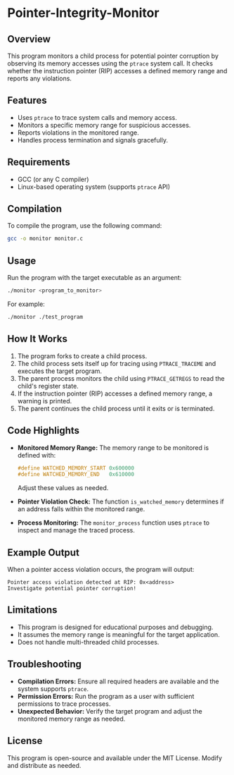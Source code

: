 # Pointer-Integrity-Monitor
## Overview
This program monitors a child process for potential pointer corruption by observing its memory accesses using the `ptrace` system call. It checks whether the instruction pointer (RIP) accesses a defined memory range and reports any violations.

## Features
- Uses `ptrace` to trace system calls and memory access.
- Monitors a specific memory range for suspicious accesses.
- Reports violations in the monitored range.
- Handles process termination and signals gracefully.

## Requirements
- GCC (or any C compiler)
- Linux-based operating system (supports `ptrace` API)

## Compilation
To compile the program, use the following command:
```bash
gcc -o monitor monitor.c
```

## Usage
Run the program with the target executable as an argument:
```bash
./monitor <program_to_monitor>
```
For example:
```bash
./monitor ./test_program
```

## How It Works
1. The program forks to create a child process.
2. The child process sets itself up for tracing using `PTRACE_TRACEME` and executes the target program.
3. The parent process monitors the child using `PTRACE_GETREGS` to read the child's register state.
4. If the instruction pointer (RIP) accesses a defined memory range, a warning is printed.
5. The parent continues the child process until it exits or is terminated.

## Code Highlights
- **Monitored Memory Range:**
  The memory range to be monitored is defined with:
  ```c
  #define WATCHED_MEMORY_START 0x600000
  #define WATCHED_MEMORY_END   0x610000
  ```
  Adjust these values as needed.

- **Pointer Violation Check:**
  The function `is_watched_memory` determines if an address falls within the monitored range.

- **Process Monitoring:**
  The `monitor_process` function uses `ptrace` to inspect and manage the traced process.

## Example Output
When a pointer access violation occurs, the program will output:
```
Pointer access violation detected at RIP: 0x<address>
Investigate potential pointer corruption!
```

## Limitations
- This program is designed for educational purposes and debugging.
- It assumes the memory range is meaningful for the target application.
- Does not handle multi-threaded child processes.

## Troubleshooting
- **Compilation Errors:** Ensure all required headers are available and the system supports `ptrace`.
- **Permission Errors:** Run the program as a user with sufficient permissions to trace processes.
- **Unexpected Behavior:** Verify the target program and adjust the monitored memory range as needed.

## License
This program is open-source and available under the MIT License. Modify and distribute as needed.
